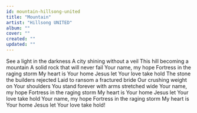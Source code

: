 ```yaml
---
id: mountain-hillsong-united
title: "Mountain"
artist: "Hillsong UNITED"
album: ""
cover: ""
created: ""
updated: ""
---
```


See a light in the darkness
A city shining without a veil
This hill becoming a mountain
A solid rock that will never fail
Your name, my hope
Fortress in the raging storm
My heart is Your home
Jesus let Your love take hold
The stone the builders rejected
Laid to ransom a fractured bride
Our crushing weight on Your shoulders
You stand forever with arms stretched wide
Your name, my hope
Fortress in the raging storm
My heart is Your home
Jesus let Your love take hold
Your name, my hope
Fortress in the raging storm
My heart is Your home
Jesus let Your love take hold!